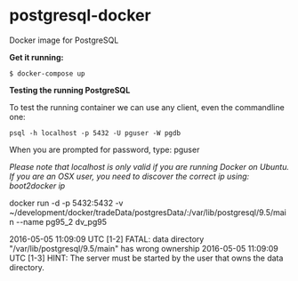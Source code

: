 # postgresql-docker

Docker image for PostgreSQL

**Get it running:**

``$ docker-compose up``

**Testing the running PostgreSQL**

To test the running container we can use any client, even the commandline one:


``psql -h localhost -p 5432 -U pguser -W pgdb``

When you are prompted for password, type: pguser

_Please note that localhost is only valid if you are running Docker on Ubuntu. If you are an OSX user, you need to discover the correct ip using: boot2docker ip_

docker run -d -p 5432:5432 -v ~/development/docker/tradeData/postgresData/:/var/lib/postgresql/9.5/main --name pg95_2 dv_pg95

2016-05-05 11:09:09 UTC [1-2] FATAL:  data directory "/var/lib/postgresql/9.5/main" has wrong ownership
2016-05-05 11:09:09 UTC [1-3] HINT:  The server must be started by the user that owns the data directory.
